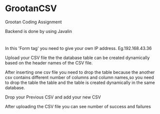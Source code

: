# GrootanCSV
Grootan Coding Assignment

Backend is done by using Javalin

#  <form class="myclass" method="post" action="http://192.168.43.36:7001/uploadcsv" enctype="multipart/form-data"> 
In this 'Form tag' you need to give your own IP address. Eg.192.168.43.36

Upload your CSV file the the database table can be created dynamically
based on the header names of the CSV file.

After inserting one csv file you need to drop the table because the another csv contains different number of columns and column names,so you need to drop the table
  the table and the table is created dynamically in the same database.

 Drop your Previous CSV and add your new CSV

  After uploading the CSV file you can see number of success and failures
